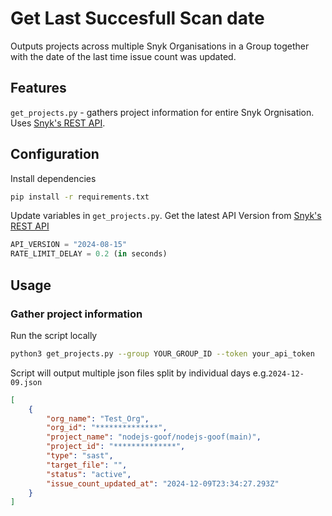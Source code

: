 # Get Last Succesfull Scan date

Outputs projects across multiple Snyk Organisations in a Group together with the date of the last time issue count was updated.

## Features

`get_projects.py` - gathers project information for entire Snyk Orgnisation. Uses [Snyk's REST API](https://apidocs.snyk.io/).


## Configuration

Install dependencies
```sh
pip install -r requirements.txt
```

Update variables in `get_projects.py`. Get the latest API Version from [Snyk's REST API](https://apidocs.snyk.io/)
```py
API_VERSION = "2024-08-15"
RATE_LIMIT_DELAY = 0.2 (in seconds)
```

## Usage

### Gather project information 

Run the script locally

```sh
python3 get_projects.py --group YOUR_GROUP_ID --token your_api_token
```

Script will output multiple json files split by individual days e.g.`2024-12-09.json` 

```json
[
    {
        "org_name": "Test_Org",
        "org_id": "**************",
        "project_name": "nodejs-goof/nodejs-goof(main)",
        "project_id": "**************",
        "type": "sast",
        "target_file": "",
        "status": "active",
        "issue_count_updated_at": "2024-12-09T23:34:27.293Z"
    }
]
```

